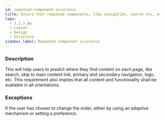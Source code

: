 ```yaml
---
id: repeated-component-occurance
title: Ensure that repeated components, like navigation, search etc, occur in the same relative order on each page (3.2.3 AA)
tags:
  - 3.2.3 AA
  - Layout
  - Design
  - Structure
sidebar_label: Repeated component occurence
---
```


### Description

This will help users to predict where they find content on each page, like search, skip to main content link, primary and secondary navigation, logo, etc. 
This requirement also implies that all content and functionality shall be available in all orientations.

### Exceptions

 If the user has chosen to change the order, either by using an adaptive mechanism or setting a preference. 
